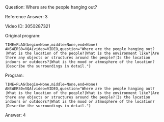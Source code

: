 Question: Where are the people hanging out?

Reference Answer: 3

Video ID: 3050287321

Original program:

```
TIME=FLAG(begin=None,middle=None,end=None)
ANSWERS0=VQA(video=VIDEO,question="Where are the people hanging out?|What is the location of the people?|What is the environment like?|Are there any objects or structures around the people?|Is the location indoors or outdoors?|What is the mood or atmosphere of the location?|Describe the surroundings in detail.")
```

Program:

```
TIME=FLAG(begin=None,middle=None,end=None)
ANSWERS0=VQA(video=VIDEO,question="Where are the people hanging out?|What is the location of the people?|What is the environment like?|Are there any objects or structures around the people?|Is the location indoors or outdoors?|What is the mood or atmosphere of the location?|Describe the surroundings in detail.")
```

Answer: 4

